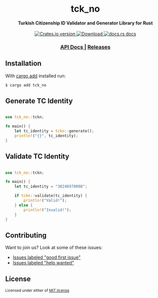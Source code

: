 <h1 align="center">tck_no</h1>
<div align="center">
  <strong>
    Turkish Citizenship ID Validator and Generator Library for Rust
  </strong>
</div>

<br />

<div align="center">
  <a href="https://crates.io/crates/tck_no">
    <img src="https://img.shields.io/crates/v/tck_no.svg?style=flat-square"
    alt="Crates.io version" />
  </a>
  <a href="https://crates.io/crates/tck_no">
    <img src="https://img.shields.io/crates/d/tck_no.svg?style=flat-square"
      alt="Download" />
  </a>
  <a href="https://docs.rs/tck_no">
    <img src="https://img.shields.io/badge/docs-latest-blue.svg?style=flat-square"
      alt="docs.rs docs" />
  </a>
</div>

<div align="center">
  <h3>
    <a href="https://docs.rs/tck_no">
      API Docs
    </a>
    <span> | </span>
    <a href="https://github.com/peacecwz/tck_no/releases">
      Releases
    </a>
  </h3>
</div>

## Installation

With [cargo add][cargo-add] installed run:

```sh
$ cargo add tck_no
```

[cargo-add]: https://github.com/killercup/cargo-edit

## Generate TC Identity

```rs

use tck_no::tckn;

fn main() {
    let tc_identity = tckn::generate();
    println!("{}", tc_identity);
}

```

## Validate TC Identity

```rs

use tck_no::tckn;

fn main() {
    let tc_identity = "38246970008";

    if tckn::validate(tc_identity) {
        println!("Valid!");
    } else {
        println!("Invalid!");
    }
}

```

## Contributing

Want to join us? Look at some of these issues:

- [Issues labeled "good first issue"][good-first-issue]
- [Issues labeled "help wanted"][help-wanted]

[good-first-issue]: https://github.com/peacecwz/tck_no/labels/good%20first%20issue
[help-wanted]: https://github.com/peacecwz/tck_no/labels/help%20wanted

## License

<sup>
Licensed under either of <a href="LICENSE.md">MIT license</a>
</sup>

